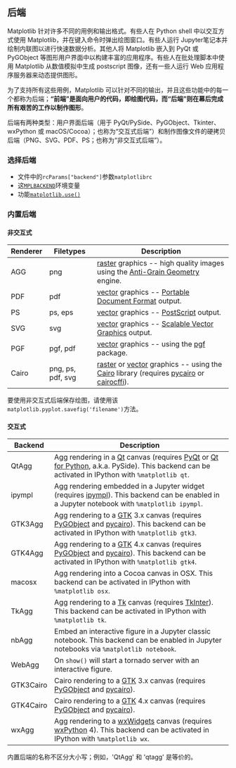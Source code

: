 ## 后端

Matplotlib 针对许多不同的用例和输出格式。有些人在 Python shell 中以交互方式使用 Matplotlib，并在键入命令时弹出绘图窗口。有些人运行 Jupyter笔记本并绘制内联图以进行快速数据分析。其他人将 Matplotlib 嵌入到 PyQt 或 PyGObject 等图形用户界面中以构建丰富的应用程序。有些人在批处理脚本中使用 Matplotlib 从数值模拟中生成 postscript 图像，还有一些人运行 Web 应用程序服务器来动态提供图形。

为了支持所有这些用例，Matplotlib 可以针对不同的输出，并且这些功能中的每一个都称为后端；**“前端”是面向用户的代码，即绘图代码，而“后端”则在幕后完成所有艰苦的工作以制作图形**。

后端有两种类型：用户界面后端（用于 PyQt/PySide、PyGObject、Tkinter、wxPython 或 macOS/Cocoa）；也称为“交互式后端”）和制作图像文件的硬拷贝后端（PNG、SVG、PDF、PS；也称为“非交互式后端”）。

### 选择后端

- 文件中的`rcParams["backend"]`参数`matplotlibrc`
- 这[`MPLBACKEND`](https://matplotlib.org/stable/users/faq/environment_variables_faq.html#envvar-MPLBACKEND)环境变量
- 功能[`matplotlib.use()`](https://matplotlib.org/stable/api/matplotlib_configuration_api.html#matplotlib.use)

### 内置后端

#### 非交互式

| Renderer | Filetypes         | Description                                                  |
| -------- | ----------------- | ------------------------------------------------------------ |
| AGG      | png               | [raster](https://en.wikipedia.org/wiki/Raster_graphics) graphics -- high quality images using the [Anti-Grain Geometry](http://agg.sourceforge.net/antigrain.com/) engine. |
| PDF      | pdf               | [vector](https://en.wikipedia.org/wiki/Vector_graphics) graphics -- [Portable Document Format](https://en.wikipedia.org/wiki/Portable_Document_Format) output. |
| PS       | ps, eps           | [vector](https://en.wikipedia.org/wiki/Vector_graphics) graphics -- [PostScript](https://en.wikipedia.org/wiki/PostScript) output. |
| SVG      | svg               | [vector](https://en.wikipedia.org/wiki/Vector_graphics) graphics -- [Scalable Vector Graphics](https://en.wikipedia.org/wiki/Scalable_Vector_Graphics) output. |
| PGF      | pgf, pdf          | [vector](https://en.wikipedia.org/wiki/Vector_graphics) graphics -- using the [pgf](https://ctan.org/pkg/pgf) package. |
| Cairo    | png, ps, pdf, svg | [raster](https://en.wikipedia.org/wiki/Raster_graphics) or [vector](https://en.wikipedia.org/wiki/Vector_graphics) graphics -- using the [Cairo](https://www.cairographics.org) library (requires [pycairo](https://www.cairographics.org/pycairo/) or [cairocffi](https://pythonhosted.org/cairocffi/)). |

要使用非交互式后端保存绘图，请使用该 `matplotlib.pyplot.savefig('filename')`方法。

#### 交互式

| Backend   | Description                                                  |
| --------- | ------------------------------------------------------------ |
| QtAgg     | Agg rendering in a [Qt](https://qt.io/) canvas (requires [PyQt](https://riverbankcomputing.com/software/pyqt/intro) or [Qt for Python](https://doc.qt.io/qtforpython/), a.k.a. PySide). This backend can be activated in IPython with `%matplotlib qt`. |
| ipympl    | Agg rendering embedded in a Jupyter widget (requires [ipympl](https://www.matplotlib.org/ipympl)). This backend can be enabled in a Jupyter notebook with `%matplotlib ipympl`. |
| GTK3Agg   | Agg rendering to a [GTK](https://www.gtk.org/) 3.x canvas (requires [PyGObject](https://wiki.gnome.org/action/show/Projects/PyGObject) and [pycairo](https://www.cairographics.org/pycairo/)). This backend can be activated in IPython with `%matplotlib gtk3`. |
| GTK4Agg   | Agg rendering to a [GTK](https://www.gtk.org/) 4.x canvas (requires [PyGObject](https://wiki.gnome.org/action/show/Projects/PyGObject) and [pycairo](https://www.cairographics.org/pycairo/)). This backend can be activated in IPython with `%matplotlib gtk4`. |
| macosx    | Agg rendering into a Cocoa canvas in OSX. This backend can be activated in IPython with `%matplotlib osx`. |
| TkAgg     | Agg rendering to a [Tk](https://www.tcl.tk/) canvas (requires [TkInter](https://docs.python.org/3/library/tk.html)). This backend can be activated in IPython with `%matplotlib tk`. |
| nbAgg     | Embed an interactive figure in a Jupyter classic notebook. This backend can be enabled in Jupyter notebooks via `%matplotlib notebook`. |
| WebAgg    | On `show()` will start a tornado server with an interactive figure. |
| GTK3Cairo | Cairo rendering to a [GTK](https://www.gtk.org/) 3.x canvas (requires [PyGObject](https://wiki.gnome.org/action/show/Projects/PyGObject) and [pycairo](https://www.cairographics.org/pycairo/)). |
| GTK4Cairo | Cairo rendering to a [GTK](https://www.gtk.org/) 4.x canvas (requires [PyGObject](https://wiki.gnome.org/action/show/Projects/PyGObject) and [pycairo](https://www.cairographics.org/pycairo/)). |
| wxAgg     | Agg rendering to a [wxWidgets](https://www.wxwidgets.org/) canvas (requires [wxPython](https://www.wxpython.org/) 4). This backend can be activated in IPython with `%matplotlib wx`. |

内置后端的名称不区分大小写；例如，'QtAgg' 和 'qtagg' 是等价的。